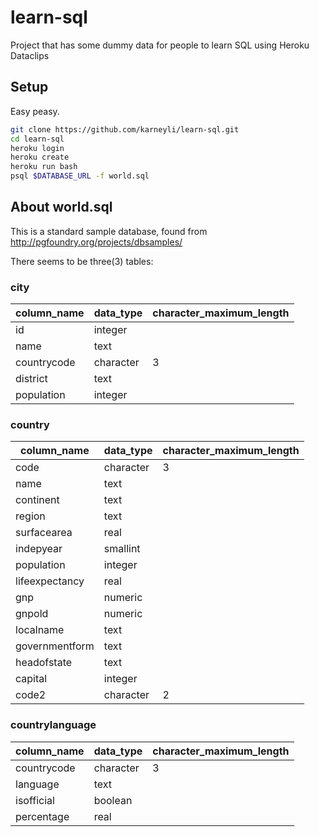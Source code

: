 # learn-sql
Project that has some dummy data for people to learn SQL using Heroku Dataclips

## Setup

Easy peasy.  

```bash
git clone https://github.com/karneyli/learn-sql.git
cd learn-sql
heroku login
heroku create
heroku run bash
psql $DATABASE_URL -f world.sql
```

## About world.sql

This is a standard sample database, found from http://pgfoundry.org/projects/dbsamples/


There seems to be three(3) tables:

### city

column_name    | data_type   | character_maximum_length
---            | ---         | ---
id             | integer     |
name           | text        |
countrycode    | character   | 3
district       | text        |
population     | integer     |

### country

column_name    | data_type   | character_maximum_length
---            | ---         | ---
code           | character   | 3
name           | text        |
continent      | text        |
region         | text        |
surfacearea    | real        |
indepyear      | smallint    |
population     | integer     |
lifeexpectancy | real        |
gnp            | numeric     |
gnpold         | numeric     |
localname      | text        |
governmentform | text        |
headofstate    | text        |
capital        | integer     |
code2          | character   | 2

### countrylanguage

column_name    | data_type   | character_maximum_length
---            | ---         | ---
countrycode    | character   | 3
language       | text        |
isofficial     | boolean     |
percentage     | real        | 

